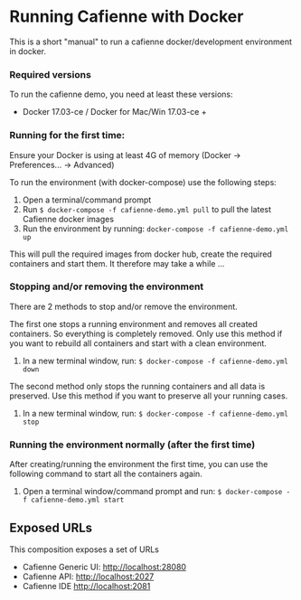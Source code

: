 # Running Cafienne with Docker

This is a short "manual" to run a cafienne docker/development environment in docker.

### Required versions

To run the cafienne demo, you need at least these versions:

* Docker 17.03-ce / Docker for Mac/Win 17.03-ce +

### Running for the first time:

Ensure your Docker is using at least 4G of memory (Docker -> Preferences... -> Advanced)

To run the environment (with docker-compose) use the following steps:

1. Open a terminal/command prompt
2. Run `$ docker-compose -f cafienne-demo.yml pull` to pull the latest Cafienne docker images
3. Run the environment by running: `docker-compose -f cafienne-demo.yml up`

This will pull the required images from docker hub, create the required containers and start them.
It therefore may take a while ...

### Stopping and/or removing the environment

There are 2 methods to stop and/or remove the environment.

The first one stops a running environment and removes all created containers.
So everything is completely removed. Only use this method if you want to rebuild all
containers and start with a clean environment.

1. In a new terminal window, run: `$ docker-compose -f cafienne-demo.yml down`

The second method only stops the running containers and all data is preserved. Use this method if you want
to preserve all your running cases.

1. In a new terminal window, run: `$ docker-compose -f cafienne-demo.yml stop`

### Running the environment normally (after the first time)

After creating/running the environment the first time, you can use the following
 command to start all the containers again.

1. Open a terminal window/command prompt and run: `$ docker-compose -f cafienne-demo.yml start`

## Exposed URLs

This composition exposes a set of URLs

- Cafienne Generic UI: [http://localhost:28080](http://localhost:28080)
- Cafienne API: [http://localhost:2027](http://localhost:2027)
- Cafienne IDE [http://localhost:2081](http://localhost:2081)